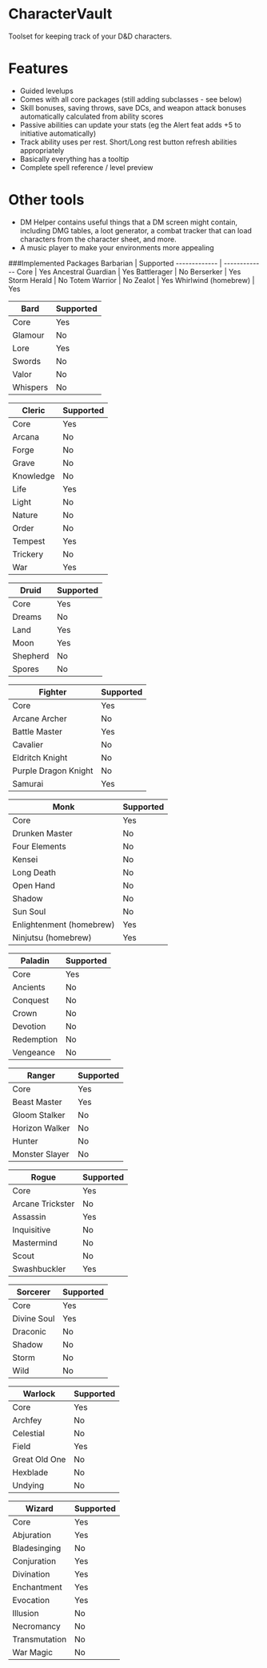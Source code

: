 # CharacterVault
Toolset for keeping track of your D&amp;D characters.

# Features
- Guided levelups
- Comes with all core packages (still adding subclasses - see below)
- Skill bonuses, saving throws,  save DCs, and weapon attack bonuses automatically calculated from ability scores
- Passive abilities can update your stats (eg the Alert feat adds +5 to initiative automatically)
- Track ability uses per rest. Short/Long rest button refresh abilities appropriately
- Basically everything has a tooltip
- Complete spell reference / level preview

# Other tools
- DM Helper contains useful things that a DM screen might contain, including DMG tables, a loot generator, a combat tracker that can load characters from the character sheet, and more.
- A music player to make your environments more appealing

###Implemented Packages
Barbarian | Supported
------------- | -------------
Core | Yes
Ancestral Guardian | Yes
Battlerager | No
Berserker | Yes
Storm Herald | No
Totem Warrior | No
Zealot | Yes
Whirlwind (homebrew) | Yes

Bard | Supported
------------- | -------------
Core | Yes
Glamour | No
Lore | Yes
Swords | No
Valor | No
Whispers | No

Cleric | Supported
------------- | -------------
Core | Yes
Arcana | No
Forge | No
Grave | No
Knowledge | No
Life | Yes
Light | No
Nature | No
Order | No
Tempest | Yes
Trickery | No
War | Yes

Druid | Supported
------------- | -------------
Core | Yes
Dreams | No
Land | Yes
Moon | Yes
Shepherd | No
Spores | No

Fighter | Supported
------------- | -------------
Core | Yes
Arcane Archer | No
Battle Master | Yes
Cavalier | No
Eldritch Knight | No
Purple Dragon Knight | No
Samurai | Yes

Monk | Supported
------------- | -------------
Core | Yes
Drunken Master | No
Four Elements | No
Kensei | No
Long Death | No
Open Hand | No
Shadow | No
Sun Soul | No
Enlightenment (homebrew) | Yes
Ninjutsu (homebrew) | Yes

Paladin | Supported
------------- | -------------
Core | Yes
Ancients | No
Conquest | No
Crown | No
Devotion | No
Redemption | No
Vengeance | No

Ranger | Supported
------------- | -------------
Core | Yes
Beast Master | Yes
Gloom Stalker | No
Horizon Walker | No
Hunter | No
Monster Slayer | No

Rogue | Supported
------------- | -------------
Core | Yes
Arcane Trickster | No
Assassin | Yes
Inquisitive | No
Mastermind | No
Scout | No
Swashbuckler | Yes

Sorcerer | Supported
------------- | -------------
Core | Yes
Divine Soul | Yes
Draconic | No
Shadow | No
Storm | No
Wild | No

Warlock | Supported
------------- | -------------
Core | Yes
Archfey | No
Celestial | No
Field | Yes
Great Old One | No
Hexblade | No
Undying | No

Wizard | Supported
------------- | -------------
Core | Yes
Abjuration | Yes
Bladesinging | No
Conjuration | Yes
Divination | Yes
Enchantment | Yes
Evocation | Yes
Illusion | No
Necromancy | No
Transmutation | No
War Magic | No